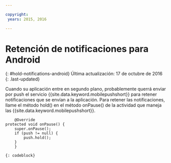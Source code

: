```yaml
---

copyright:
 years: 2015, 2016

---
```


# Retención de notificaciones para Android
{: #hold-notifications-android}
Última actualización: 17 de octubre de 2016
{: .last-updated}

Cuando su aplicación entre en segundo plano, probablemente querrá enviar por push el servicio {{site.data.keyword.mobilepushshort}} para retener notificaciones que se envían a la aplicación. Para retener las notificaciones, llame el método hold() en el método onPause() de la actividad que maneja las {{site.data.keyword.mobilepushshort}}.

```
	@Override
protected void onPause() {
    super.onPause();
    if (push != null) {
        push.hold();
    }
	} 
```
	{: codeblock}
